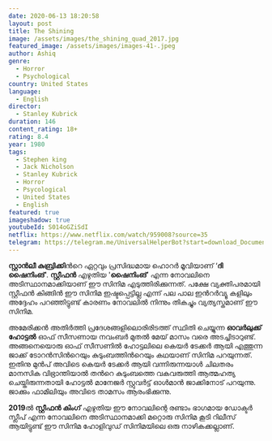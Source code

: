 ```yaml
---
date: 2020-06-13 18:20:58
layout: post
title: The Shining
image: /assets/images/the_shining_quad_2017.jpg
featured_image: /assets/images/images-41-.jpeg
author: Ashiq
genre:
  - Horror
  - Psychological
country: United States
language:
  - English
director:
  - Stanley Kubrick
duration: 146
content_rating: 18+
rating: 8.4
year: 1980
tags:
  - Stephen king
  - Jack Nicholson
  - Stanley Kubrick
  - Horror
  - Psycological
  - United States
  - English
featured: true
imageshadow: true
youtubeId: S014oGZiSdI
netflix: https://www.netflix.com/watch/959008?source=35
telegram: https://telegram.me/UniversalHelperBot?start=download_Document_419
---
```

**സ്റ്റാന്‍ലീ കുബ്രിക്കി**ന്‍റെ ഏറ്റവും പ്രസിദ്ധമായ ഹൊറര്‍ മൂവിയാണ് ‘**ദി ഷൈനിംങ്**'. **സ്റ്റീഫൻ** എഴുതിയ '**ഷൈനിംങ്**’ എന്ന നോവലിനെ അടിസ്ഥാനമാക്കിയാണ് ഈ സിനിമ എടുത്തിരിക്കുന്നത്. പക്ഷേ വ്യക്തിപരമായി സ്റ്റീഫൻ കിങ്ങിൻ ഈ സിനിമ ഇഷ്ടപ്പെട്ടില്ല എന്ന് പല പാല ഇൻറർവ്യൂ കളിലും അദ്ദേഹം പറഞ്ഞിട്ടുണ്ട് കാരണം നോവലിൽ നിന്നും തികച്ചും വ്യത്യസ്തമാണ് ഈ സിനിമ. 

അമേരിക്കന്‍ അതിര്‍ത്തി പ്രദേശങ്ങളിലൊരിരിടത്ത് സ്ഥിതി ചെയ്യുന്ന **ഓവര്‍ലുക്ക്‌ ഹോട്ടല്‍** ഓഫ് സീസണായ നവംബര്‍ മുതല്‍ മേയ് മാസം വരെ അടച്ചിടാറുണ്ട്‌. അങ്ങനെയൊരു ഓഫ് സീസണില്‍ ഹോട്ടലിലെ കെയര്‍ ടേക്കര്‍ ആയി എത്തുന്ന ജാക്ക് ടോറന്‍സിന്‍റെയും കുടുംബത്തിന്‍റെയും കഥയാണ്‌ സിനിമ പറയുന്നത്. ഇതിനു മുന്‍പ് അവിടെ കെയര്‍ ടേക്കര്‍ ആയി വന്നിരുന്നയാള്‍ ചിലതരം മാനസിക വിഭ്രാന്തിയാല്‍ തന്‍റെ കുടുംബത്തെ വകവരുത്തി ആത്മഹത്യ ചെയ്തിരുന്നതായി ഹോട്ടല്‍ മാനേജര്‍ സ്റ്റുവര്‍ട്ട് ഓള്‍മാന്‍ ജാക്കിനോട് പറയുന്നു. ജാക്കും ഫാമിലിയും അവിടെ താമസം ആരംഭിക്കുന്നു.

**2019**ൽ **സ്റ്റീഫൻ കിംഗ്** എഴുതിയ ഈ നോവലിന്റെ രണ്ടാം ഭാഗമായ ഡോക്ടർ സ്ലീപ് എന്ന നോവലിനെ അടിസ്ഥാനമാക്കി മറ്റൊരു സിനിമ കൂടി റിലീസ് ആയിട്ടുണ്ട് ഈ സിനിമ ഹോളിവുഡ് സിനിമയിലെ ഒരു നാഴികക്കല്ലാണ്.